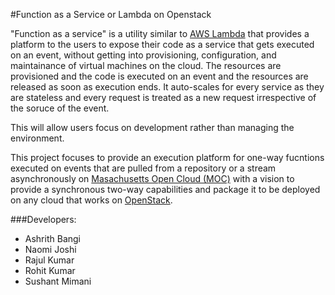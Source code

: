 #Function as a Service or Lambda on Openstack

"Function as a service" is a utility similar to [AWS Lambda](https://aws.amazon.com/lambda/) that provides a platform to the users to expose their code as a service that gets executed on an event, without getting into provisioning, configuration, and maintainance of virtual machines on the cloud. The resources are provisioned and the code is executed on an event and the resources are released as soon as execution ends. It auto-scales for every service as they are stateless and every request is treated as a new request irrespective of the soruce of the event.

This will allow users focus on development rather than managing the environment.

This project focuses to provide an execution platform for one-way fucntions executed on events that are pulled from a repository or a stream asynchronously on [Masachusetts Open Cloud (MOC)](https://rc.fas.harvard.edu/partnerships/massachusetts-open-cloud-moc/) with a vision to provide a synchronous two-way capabilities and package it to be deployed on any cloud that works on [OpenStack](https://www.openstack.org/).

###Developers:
- Ashrith Bangi
- Naomi Joshi
- Rajul Kumar
- Rohit Kumar
- Sushant Mimani